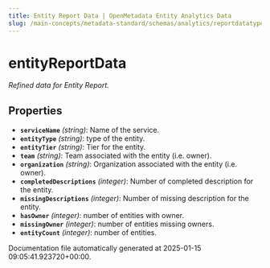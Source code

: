 ```yaml
---
title: Entity Report Data | OpenMetadata Entity Analytics Data
slug: /main-concepts/metadata-standard/schemas/analytics/reportdatatype/entityreportdata
---
```


# entityReportData

*Refined data for Entity Report.*

## Properties

- **`serviceName`** *(string)*: Name of the service.
- **`entityType`** *(string)*: type of the entity.
- **`entityTier`** *(string)*: Tier for the entity.
- **`team`** *(string)*: Team associated with the entity (i.e. owner).
- **`organization`** *(string)*: Organization associated with the entity (i.e. owner).
- **`completedDescriptions`** *(integer)*: Number of completed description for the entity.
- **`missingDescriptions`** *(integer)*: Number of missing description for the entity.
- **`hasOwner`** *(integer)*: number of entities with owner.
- **`missingOwner`** *(integer)*: number of entities missing owners.
- **`entityCount`** *(integer)*: number of entities.


Documentation file automatically generated at 2025-01-15 09:05:41.923720+00:00.
